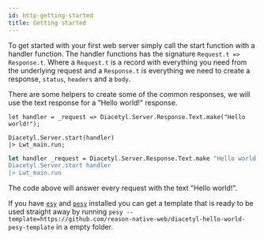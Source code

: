 ```yaml
---
id: http-getting-started
title: Getting started
---
```


To get started with your first web server simply call the start function with a handler function. The handler functions has the signature `Request.t => Response.t`. Where a `Request.t` is a record with everything you need from the underlying request and a `Response.t` is everything we need to create a response, `status`, `headers` and a `body`.

There are some helpers to create some of the common responses, we will use the text response for a "Hello world!" response.

<!--DOCUSAURUS_CODE_TABS-->
<!--Reason-->

```reason
let handler = _request => Diacetyl.Server.Response.Text.make("Hello world!");

Diacetyl.Server.start(handler)
|> Lwt_main.run;
```

<!--OCaml-->

```ocaml
let handler _request = Diacetyl.Server.Response.Text.make "Hello world! in
Diacetyl.Server.start handler
|> Lwt_main.run
```

<!--END_DOCUSAURUS_CODE_TABS-->

The code above will answer every request with the text "Hello world!".

If you have [`esy`](https://esy.sh) and [`pesy`](https://github.com/esy/pesy) installed you can get a template that is ready to be used straight away by running `pesy --template=https://github.com/reason-native-web/diacetyl-hello-world-pesy-template` in a empty folder.
